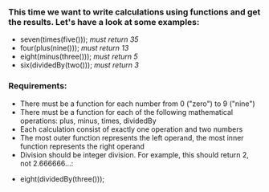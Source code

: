 ### This time we want to write calculations using functions and get the results. Let's have a look at some examples:

- seven(times(five())); _must return 35_
- four(plus(nine())); _must return 13_
- eight(minus(three())); _must return 5_
- six(dividedBy(two())); _must return 3_

### Requirements:

- There must be a function for each number from 0 ("zero") to 9 ("nine")
- There must be a function for each of the following mathematical operations: plus, minus, times, dividedBy
- Each calculation consist of exactly one operation and two numbers
- The most outer function represents the left operand, the most inner function represents the right operand
- Division should be integer division. For example, this should return 2, not 2.666666...:

* eight(dividedBy(three()));
